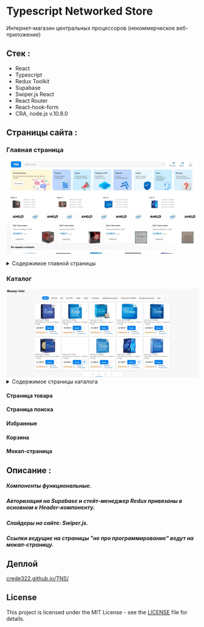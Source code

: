 # Typescript Networked Store

Интернет-магазин центральных процессоров (некоммерческое веб-приложение)

## Стек :

- React
- Typescript
- Redux Toolkit
- Supabase
- Swiper.js React
- React Router
- React-hook-form
- CRA, node.js v.10.8.0

## Страницы сайта :

### Главная страница
<a href="https://crede322.github.io/TNS/#/" target="_blank" rel="noopener noreferrer"><img src="./screenshots/screenshot1mainpage.webp" alt="Главная страница"></a>
<details>
<summary>Содержимое главной страницы</summary>
<img style="margin-bottom: 20px;" src="./screenshots/screenshot2mainpage.webp" alt="главная страница">
<h2 style="color: #0080f5;">Блок "Вы недавно смотрели"</h2>
<img src="./screenshots/screenshot3mainpage.webp" alt="главная страница">
</details>

### Каталог
<img src="./screenshots/screenshot1catalogpage.jpg" alt="каталог">
<details>
<summary>Содержимое страницы каталога</summary>
<img src="./screenshots/screenshot2catalogpage.jpg" alt="каталог">
</details>


#### Страница товара

#### Страница поиска

#### Избранные

#### Корзина

#### Мокап-страница

## Описание :

##### Компоненты функциональные.

##### Авторизация на Supabase и стейт-менеджер Redux привязаны в основном к Header-компоненту.

##### Слайдеры на сайте: Swiper.js.

##### Ссылки ведущие на страницы "не про программирование" ведут на мокап-страницу.

## Деплой

[crede322.github.io/TNS/](https://crede322.github.io/TNS/)

## License

This project is licensed under the MIT License - see the [LICENSE](./LICENSE) file for details.
